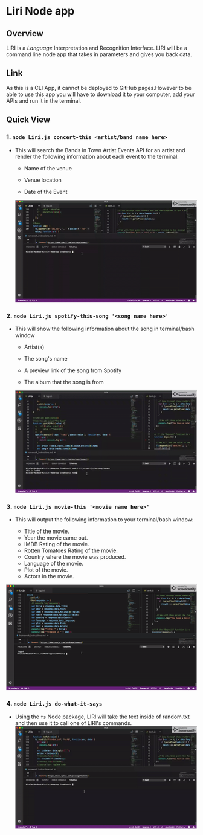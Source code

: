 # Liri Node app

## Overview

LIRI is a _Language_ Interpretation and Recognition Interface. LIRI will be a command line node app that takes in parameters and gives you back data.

## Link

As this is a CLI App, it cannot be deployed to GitHub pages.However to be able to use this app you will have to download it to your computer, add your APIs and run it in the terminal.

## Quick View

### 1. `node Liri.js concert-this <artist/band name here>`

- This will search the Bands in Town Artist Events API for an artist and render the following information about each event to the terminal:

  - Name of the venue

  - Venue location

  - Date of the Event

  ![](Tests/Concert.gif)

### 2. `node Liri.js spotify-this-song '<song name here>'`

- This will show the following information about the song in terminal/bash window

  - Artist(s)

  - The song's name

  - A preview link of the song from Spotify

  - The album that the song is from

  ![](Tests/Spotify.gif)

### 3. `node Liri.js movie-this '<movie name here>'`

- This will output the following information to your terminal/bash window:


    * Title of the movie.
    * Year the movie came out.
    * IMDB Rating of the movie.
    * Rotten Tomatoes Rating of the movie.
    * Country where the movie was produced.
    * Language of the movie.
    * Plot of the movie.
    * Actors in the movie.

![](Tests/Movie.gif)

### 4. `node Liri.js do-what-it-says`

- Using the `fs` Node package, LIRI will take the text inside of random.txt and then use it to call one of LIRI's commands.
  ![](Tests/WhatItSays.gif)
